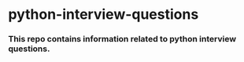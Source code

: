 # python-interview-questions
### This repo contains information related to python interview questions.